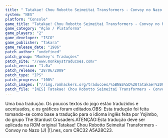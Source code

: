 ```yaml
---
title: " Tatakae! Chou Robotto Seimeitai Transformers - Convoy no Nazo (Monkey's Traduções)"
system: "NES"
platform: "Console"
game_title: "Tatakae! Chou Robotto Seimeitai Transformers - Convoy no Nazo"
game_category: "Ação / Plataforma"
game_players: "2"
game_developer: "ISCO"
game_publisher: "Takara"
game_release_date: "1986"
patch_author: "undefined"
patch_group: "Monkey's Traduções"
patch_site: "//www.monkeystraducoes.com/"
patch_version: "1.0a"
patch_release: "28/06/2009"
patch_type: "IPS"
patch_progress: "100%"
patch_images: ["//img.romhackers.org/traducoes/%5BNES%5D%20Tatakae!%20Chou%20Robotto%20Seimeitai%20Transformers%20-%20Convoy%20no%20Nazo%20-%20Monkey's%20Tradu%C3%A7%C3%B5es%20-%201.png","//img.romhackers.org/traducoes/%5BNES%5D%20Tatakae!%20Chou%20Robotto%20Seimeitai%20Transformers%20-%20Convoy%20no%20Nazo%20-%20Monkey's%20Tradu%C3%A7%C3%B5es%20-%202.png","//img.romhackers.org/traducoes/%5BNES%5D%20Tatakae!%20Chou%20Robotto%20Seimeitai%20Transformers%20-%20Convoy%20no%20Nazo%20-%20Monkey's%20Tradu%C3%A7%C3%B5es%20-%203.png"]
patch_file: "[NES] Tatakae! Chou Robotto Seimeitai Transformers - Convoy no Nazo (J) [!] [T-BR] [T-Balboa e ØX-Carnage G-Monkey's Traduções] [V-1.0a P-100% A-2009].7z"
---
```

Uma boa tradução. Os poucos textos do jogo estão traduzidos e acentuados, e os gráficos foram editados.OBS: Esta tradução foi feita tomando-se como base a tradução para o idioma inglês feita por Yojimbo, do grupo The Stardust Crusaders.ATENÇÃO:Esta tradução deve ser aplicada na ROM original Tatakae! Chou Robotto Seimeitai Transformers - Convoy no Nazo (J) [!].nes, com CRC32 A5A28C23.